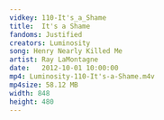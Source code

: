 ```yaml
---
vidkey: 110-It's_a_Shame
title:  It's a Shame
fandoms: Justified
creators: Luminosity
song: Henry Nearly Killed Me
artist: Ray LaMontagne
date:   2012-10-01 10:00:00
mp4: Luminosity-110-It's-a-Shame.m4v
mp4size: 58.12 MB
width: 848
height: 480
---
```



  